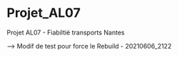 # Projet_AL07
 Projet AL07 - Fiabiltié transports Nantes
 
 --> Modif de test pour force le Rebuild - 20210606_2122
